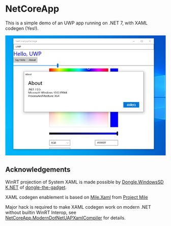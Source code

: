 # NetCoreApp

This is a simple demo of an UWP app running on .NET 7, with XAML codegen (Yes!).

![demo](Images/demo.png)

## Acknowledgements

WinRT projection of System XAML is made possible by [Dongle.WindowsSDK.NET](https://github.com/dongle-the-gadget/CsWinRTProjectionForWindows) of [dongle-the-gadget](https://github.com/dongle-the-gadget).

XAML codegen enablement is based on [Mile.Xaml](https://github.com/ProjectMile/Mile.Xaml) from [Project Mile](https://github.com/ProjectMile)

Major hack is required to make XAML codegen work on modern .NET without builtin WinRT Interop, see [NetCoreApp.ModernDotNetUAPXamlCompiler](Props/NetCoreApp.ModernDotNetUAPXamlCompiler.targets) for details.

